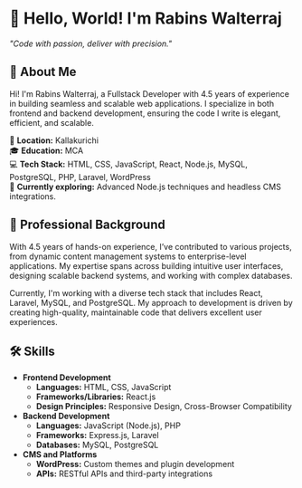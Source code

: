 <h1>👋 Hello, World! I'm Rabins Walterraj</h1>
<p><em>"Code with passion, deliver with precision."</em></p>

<h2>🌟 About Me</h2>
<p>Hi! I'm Rabins Walterraj, a Fullstack Developer with 4.5 years of experience in building seamless and scalable web applications. I specialize in both frontend and backend development, ensuring the code I write is elegant, efficient, and scalable.</p>

<p>🏡 <strong>Location:</strong> Kallakurichi<br>
🎓 <strong>Education:</strong> MCA<br>
💻 <strong>Tech Stack:</strong> HTML, CSS, JavaScript, React, Node.js, MySQL, PostgreSQL, PHP, Laravel, WordPress<br>
🌱 <strong>Currently exploring:</strong> Advanced Node.js techniques and headless CMS integrations.</p>

<h2>💼 Professional Background</h2>
<p>With 4.5 years of hands-on experience, I’ve contributed to various projects, from dynamic content management systems to enterprise-level applications. My expertise spans across building intuitive user interfaces, designing scalable backend systems, and working with complex databases.</p>
<p>Currently, I'm working with a diverse tech stack that includes React, Laravel, MySQL, and PostgreSQL. My approach to development is driven by creating high-quality, maintainable code that delivers excellent user experiences.</p>

<h2>🛠️ Skills</h2>
<ul>
  <li><strong>Frontend Development</strong>
    <ul>
      <li><strong>Languages:</strong> HTML, CSS, JavaScript</li>
      <li><strong>Frameworks/Libraries:</strong> React.js</li>
      <li><strong>Design Principles:</strong> Responsive Design, Cross-Browser Compatibility</li>
    </ul>
  </li>
  <li><strong>Backend Development</strong>
    <ul>
      <li><strong>Languages:</strong> JavaScript (Node.js), PHP</li>
      <li><strong>Frameworks:</strong> Express.js, Laravel</li>
      <li><strong>Databases:</strong> MySQL, PostgreSQL</li>
    </ul>
  </li>
  <li><strong>CMS and Platforms</strong>
    <ul>
      <li><strong>WordPress:</strong> Custom themes and plugin development</li>
      <li><strong>APIs:</strong> RESTful APIs and third-party integrations</li>
    </ul>
  </li>
</ul>
